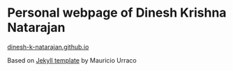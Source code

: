 # Personal webpage of Dinesh Krishna Natarajan

[dinesh-k-natarajan.github.io](https://dinesh-k-natarajan.github.io)






Based on [Jekyll template](https://github.com/murraco/jekyll-theme-minimal-resume) by Mauricio Urraco
